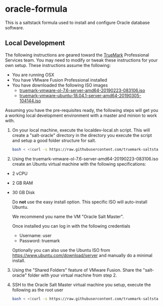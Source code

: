 # oracle-formula

This is a saltstack formula used to install and configure Oracle database software.

## Local Development

The following instructions are geared toward the [TrueMark](https://www.truemark.io) Professional Services
team. You may need to modify or tweak these instructions for your own setup. These instructions assume the
following:

* You are running OSX
* You have VMware Fusion Professional installed
* You have downloaded the following ISO images
    * [truemark-vmware-ol-7.6-server-amd64-20190223-083106.iso](http://download.truemark.io/oracle/Oracle%20Linux%207/truemark-vmware-ol-7.6-server-amd64-20190223-083106.iso)
    * [truemark-vmware-ubuntu-18.04.1-server-amd64-20190305-104144.iso](http://download.truemark.io/iso/truemark-vmware-ubuntu-18.04.1-server-amd64-20190305-104144.iso)
    
Assuming you have the pre-requisites ready, the following steps will get you a working local development environment
with a master and minion to work with.

1. On your local machine, execute the localdev-local.sh script. This will create a "salt-oracle" directory in
the directory you execute the script and setup a good folder structure for salt.

    ```bash
    bash < <(curl -s https://raw.githubusercontent.com/truemark-saltstack-formulas/oracle-formula/master/localdev-local.sh)
    ```
    
2. Using the truemark-vmware-ol-7.6-server-amd64-20190223-083106.iso create an Ubuntu virtual machine with the following
specifications:

  * 2 vCPU
  * 2 GB RAM
  * 30 GB Disk
  
    Do **not** use the easy install option. This specific ISO will auto-install Ubuntu.
    
    We recommend you name the VM "Oracle Salt Master".

    Once installed you can log in with the following credentials
    
    * Username: user
    * Password: truemark
    
    Optionally you can also use the Ubuntu ISO from https://www.ubuntu.com/download/server and manually do a minimal install.
    
3. Using the "Shared Folders" feature of VMware Fusion. Share the "salt-oracle" folder with your virtual machine from step 2.

4. SSH to the Oracle Salt Master virtual machine you setup, execute the following as the root user

    ```bash
    bash < <(curl -s https://raw.githubusercontent.com/truemark-saltstack-formulas/oracle-formula/master/localdev-master.sh)
    ```
